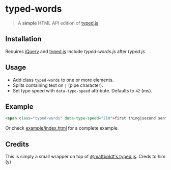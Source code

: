 # typed-words

> A **simple** HTML API edition of [typed.js][typedjs]

## Installation

Requires [jQuery][] and [typed.js][typedjs]
Include *typed-words.js* after *typed.js*

## Usage

- Add class `typed-words` to one or more elements.
- Splits containing text on `|` (pipe character).
- Set type speed with `data-type-speed` attribute. Defaults to `42` (ms).

## Example

```html
<span class="typed-words" data-type-speed="210">first thing|second sentence|third item</span>
```

Or check [example/index.html][example] for a complete example.

## Credits

This is simply a small wrapper on top of [@mattboldt's typed.js][typedjs]. Creds to him (y)

[typedjs]: https://github.com/mattboldt/typed.js
[jQuery]: https://code.jquery.com/
[example]: example/index.html
